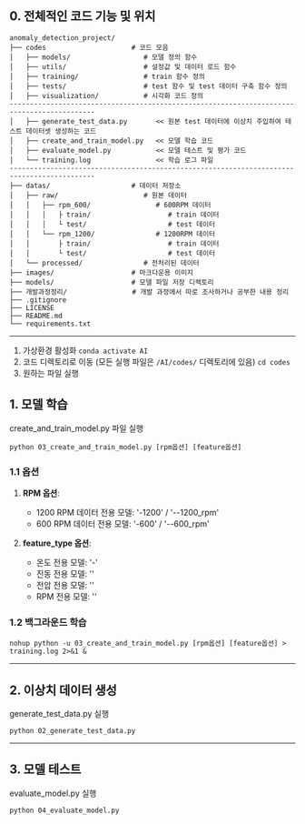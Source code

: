 ## 0. 전체적인 코드 기능 및 위치
```
anomaly_detection_project/
├── codes                     # 코드 모음
│   ├── models/                  # 모델 정의 함수
│   ├── utils/                   # 설정값 및 데이터 로드 함수 
│   ├── training/                # train 함수 정의
│   ├── tests/                   # test 함수 및 test 데이터 구축 함수 정의
│   ├── visualization/           # 시각화 코드 정의
-------------------------------------------------------------------------------------------
│   ├── generate_test_data.py       << 원본 test 데이터에 이상치 주입하여 테스트 데이터셋 생성하는 코드
│   ├── create_and_train_model.py   << 모델 학습 코드                
│   ├── evaluate_model.py           << 모델 테스트 및 평가 코드
│   └── training.log                << 학습 로그 파일
-------------------------------------------------------------------------------------------
├── datas/                    # 데이터 저장소
│   ├── raw/                     # 원본 데이터
│   │   ├── rpm_600/                # 600RPM 데이터
│   │   │   ├ train/                   # train 데이터
│   │   │   └ test/                    # test 데이터
│   │   └── rpm_1200/               # 1200RPM 데이터
│   │       ├ train/                   # train 데이터
│   │       └ test/                    # test 데이터
│   └── processed/               # 전처리된 데이터
├── images/                   # 마크다운용 이미지
├── models/                   # 모델 파일 저장 디렉토리
├── 개발과정정리/                # 개발 과정에서 따로 조사하거나 공부한 내용 정리
├── .gitignore                
├── LICENSE            
├── README.md           
└── requirements.txt               
```
---
1. 가상환경 활성화
`conda activate AI`
2. 코드 디렉토리로 이동 (모든 실행 파일은 `/AI/codes/` 디렉토리에 있음)
`cd codes`
3. 원하는 파일 실행


## 1. 모델 학습

create_and_train_model.py 파일 실행

    python 03_create_and_train_model.py [rpm옵션] [feature옵션]

### 1.1 옵션

1. **RPM 옵션**:
    - 1200 RPM 데이터 전용 모델: '-1200' / '--1200_rpm'
    - 600 RPM 데이터 전용 모델: '-600' / '--600_rpm'

2. **feature_type 옵션**:
    - 온도 전용 모델: '-'
    - 진동 전용 모델: ''
    - 전압 전용 모델: ''
    - RPM 전용 모델: ''

### 1.2 백그라운드 학습
    nohup python -u 03_create_and_train_model.py [rpm옵션] [feature옵션] > training.log 2>&1 &
---
## 2. 이상치 데이터 생성

generate_test_data.py 실행

    python 02_generate_test_data.py
---
## 3. 모델 테스트 

evaluate_model.py 실행

    python 04_evaluate_model.py

